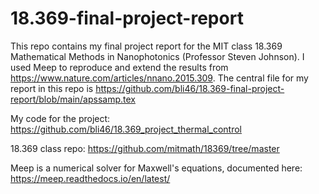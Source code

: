 # 18.369-final-project-report

This repo contains my final project report for the MIT class 18.369 Mathematical Methods in Nanophotonics (Professor Steven Johnson). I used Meep to reproduce and extend the results from https://www.nature.com/articles/nnano.2015.309. The central file for my report in this repo is https://github.com/bli46/18.369-final-project-report/blob/main/apssamp.tex

My code for the project: https://github.com/bli46/18.369_project_thermal_control

18.369 class repo: https://github.com/mitmath/18369/tree/master

Meep is a numerical solver for Maxwell's equations, documented here: https://meep.readthedocs.io/en/latest/
